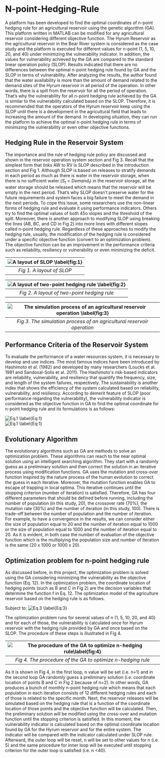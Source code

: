 # N-point-Hedging-Rule

A platform has been developed to find the optimal coordinates of n-point hedging rule for an agricultural reservoir using the genetic algorithm (GA). This platform written in MATLAB can be modified for any agricultural reservoir considering different objective function. The Hyrum Reservoir as the agricultural reservoir in the Bear River system is considered as the case study and the platform is executed for different values for n-point (1, 5, 10, 20, and 40) under minimizing the vulnerability indicator. In addition, the values for vulnerability achieved by the GA are compared to the standard linear operation policy (SLOP). Results indicated that there are no differences between the optimal n-point hedging rule found by GA and the SLOP in terms of vulnerability. After analyzing the results, the author found that the water availability is more than the amount of demand related to the demand sites of the Hyrum reservoir in all period of the operation. In other words, there is a spill from the reservoir for all the period of operation. That’s why the vulnerability for all n-point hedging rule achieved by the GA is similar to the vulnerability calculated based on the SLOP. Therefore, it is recommended that the operators of the Hyrum reservoir keep using the SLOP until there is a development in the agricultural field that leads to increasing the amount of the demand. In developing situation, they can run the platform to achieve the optimal n-point hedging rule in terms of minimizing the vulnerability or even other objective functions.

## Hedging Rule in the Reservoir System

The importance and the rule of hedging rule policy are discussed and shown in the reservoir operation system section and Fig 3. Recall that the simplest form that links AW to RV is SLOP described in the introduction section and Fig 1. Although SLOP is based on releases to stratify demands in each period as much as there is water in the reservoir storage, when there is no sufficient water ($S_t<Demand_t$) in the reservoir storage, all the water storage should be released which means that the reservoir will be empty in the next period. That’s why SLOP doesn’t preserve water for the future requirements and system faces a big failure to meet the demand in the next periods. To cope this issue, some researchers use the non-linear forms of hedging rule and evaluate it using performance indicators. Others try to find the optimal values of both 45o slopes and the threshold of the spill. Moreover, there is another approach to modifying SLOP using breaking the lines (AB, BC, and CD in Fig 2) into more lines with different slopes called n-point hedging rule. Regardless of these approaches to modify the hedging rule, usually, the modification of the hedging rule is considered under a specific objective function (convert to an optimization problem). The objective function can be an improvement in the performance criteria such as reliability, resiliency or vulnerability or even minimizing the deficit.

| ![A layout of SLOP \label{fig:1}](https://github.com/Mahyarona/N-point-Hedging-Rule/blob/master/Fig1.jpg) | 
|:--:| 
| *Fig 1. A layout of SLOP* |

| ![A layout of two-point hedging rule \label{fig:2}](https://github.com/Mahyarona/N-point-Hedging-Rule/blob/master/Fig2.jpg) | 
|:--:| 
| *Fig 2. A layout of two-point hedging rule* |

| ![The simulation process of an agricultural reservoir operation \label{fig:3}](https://github.com/Mahyarona/N-point-Hedging-Rule/blob/master/Fig3.jpg) | 
|:--:| 
| *Fig 3. The simulation process of an agricultural reservoir operation* |
## Performance Criteria of the Reservoir System

To evaluate the performance of a water resources system, it is necessary to develop and use indices. The most famous indices have been introduced by Hashimoto et al. (1982) and developed by many researchers (Loucks et al. 1981 and Sandoval-Solis et al. 2011). The Hashimoto's risk-based indicators are reliability, vulnerability, and resiliency that quantify the frequency, size, and length of the system failures, respectively. The sustainability is another index that shows the efficiency of the system calculated based on reliability, vulnerability, and resiliency. According to demerit feature of SLOP (poor performance regarding the vulnerability), the vulnerability indicator is considered as the objective function in GA to find the optimal coordinate for n-point hedging rule and its formulations is as follows:


![Eq.1 \label{Eq:1}](https://github.com/Mahyarona/N-point-Hedging-Rule/blob/master/Eq1.png) <br />
![Eq.1 \label{Eq:1}](https://github.com/Mahyarona/N-point-Hedging-Rule/blob/master/Eq2.png) <br />

## Evolutionary Algorithm
The evolutionary algorithms such as GA are methods to solve an optimization problem. These algorithms can reach to the near optimal solution using an intelligent searching algorithm. They start with a randomly guess as a preliminary solution and then correct the solution in an iterative process using modification functions. GA uses the mutation and cross-over function inspired by the nature process of the human evolution to correct the guess in each iterative. Moreover, the mutation function enables GA to escape of trapping in local optima. This iterative continues until the stopping criterion (number of iteration) is satisfied. Therefore, GA has four different parameters that should be defined before running, including the number of population (in this study, 20), the crossover rate (70%), the mutation rate (30%) and the number of iteration (in this study, 100). There is trade-off between the number of population and the number of iteration. For example, to have a convergence in the results, we can consider either the size of population equal to 20 and the number of iteration equal to 1000 or the size of population equal to 1000 and the number of iteration equal to 20. As it is evident, in both case the number of evaluation of the objective function which is the multiplying the population size and number of iteration is the same (20 x 1000 or 1000 x 20).
      
## Optimization problem for n-point hedging rule
As discussed before, in this project, the optimization problem is solved using the GA considering minimizing the vulnerability as the objective function (Eq. 12). In the optimization problem, the coordinate location of hedging points (such as B and C in Fig 2) are the decision variables that determine the function f in Eq. 12. The optimization model of the agriculture reservoir based on the hedging rule is as follows. 
 
Subject to: 
![Eq.3 \label{Eq:3}](https://github.com/Mahyarona/N-point-Hedging-Rule/blob/master/Eq3.png) <br />
 
The optimization problem runs for several values of n (1, 5, 10, 20, and 40) and for each of those, the vulnerability is calculated once for Hyrum reservoir with the hedging rule provided by GA and once based on the SLOP. The procedure of these steps is illustrated in Fig 4.   

| ![The procedure of the GA to optimize n-hedging rule\label{fig:4}](https://github.com/Mahyarona/N-point-Hedging-Rule/blob/master/Fig4.jpg) | 
|:--:| 
| *Fig 4. The procedure of the GA to optimize n-hedging rule* |

As it is shown in Fig 4, in the first loop, n value will be set (i.e. n=1) and in the second loop GA randomly guess a preliminary solution (i.e. coordinate location of points B and C in Fig 2 because of n=2). In other words, GA produces a bunch of monthly n-point hedging rule which means that each population in each iteration consists of 12 different hedging rules and each of those is related to the specific month. Next, the reservoir releases will be simulated based on the hedging rule that is a function of the coordinate location of those points and the objective function will be calculated. Then, the preliminary solution will be modified using the cross-over and mutation function until the stopping criterion is satisfied. In this moment, the vulnerability indicator is calculated based on the optimal coordinate location found by GA for the Hyrum reservoir and for the entire system. The indicator will be compared with the indicator calculated under SLOP rule. Afterward, the outer loop will be reset, n will be set to other values for n (i.e. 5) and the same procedure for inner loop will be executed until stopping criterion for the outer loop is satisfied (i.e. n <40).  


